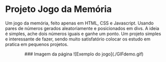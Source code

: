# Projeto Jogo da Memória
Um jogo da memória, feito apenas em HTML, CSS e Javascript. 
Usando pares de números gerados aleatoriamente e posicionados em divs.
A ideia é simples, ache dois números iguais e ganhe um ponto.
Um projeto simples e interessante de fazer, sendo muito satisfatório colocar os estudo em pratica em pequenos projetos.
<center>
### Imagem da página
![Exemplo do jogo](./GIFdemo.gif)
</center>
